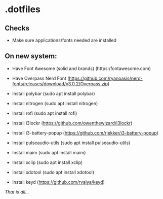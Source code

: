# .dotfiles

## Checks
- Make sure applications/fonts needed are installed

## On new system:
- Have Font Awesome (solid and brands) (https:/fontawesome.com)
- Have Overpass Nerd Font (https://github.com/ryanoasis/nerd-fonts/releases/download/v3.0.2/Overpass.zip)

- Install polybar (sudo apt install polybar)
- Install nitrogen (sudo apt install nitrogen)
- Install rofi (sudo apt install rofi)
- Install i3lockr (https://github.com/owenthewizard/i3lockr) 
- Install i3-battery-popup (https://github.com/rjekker/i3-battery-popup)
- Install pulseaudio-utils (sudo apt install pulseaudio-utils)
- Install maim (sudo apt install maim)
- Install xclip (sudo apt install xclip)
- Install xdotool (sudo apt install xdotool)
- Install keyd (https://github.com/rvaiya/keyd)

_That is all..._

